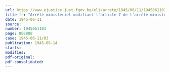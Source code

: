 ```yaml
---
url: https://www.ejustice.just.fgov.be/eli/arrete/1945/06/11/1945061103/justel
title-fr: "Arrêté ministériel modifiant l'article 7 de l'arrêté ministériel du 10 avril 1945, relatif à la déclaration et au dépôt des billets de banque belges détenus par des personnes physiques ou morales résidant ou établies en Suisse"
date: 1945-06-11
source:
number: 1945061103
page: 888888
case: 1945-06-11/03
publication: 1945-06-14
starts:
modifies:
pdf-original:
pdf-consolidated:
---
```


